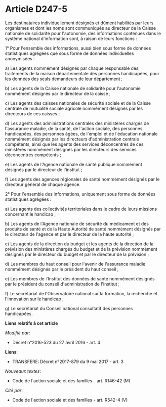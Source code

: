 # Article D247-5

Les destinataires individuellement désignés et dûment habilités par leurs organismes et dont les noms sont communiqués au
directeur de la Caisse nationale de solidarité pour l'autonomie, des informations contenues dans le système national
d'information sont, à raison de leurs fonctions : 

1° Pour l'ensemble des informations, aussi bien sous forme de données statistiques agrégées que sous forme de données
individuelles anonymisées : 

a) Les agents nommément désignés par chaque responsable des traitements de la maison départementale des personnes
handicapées, pour les données des seuls demandeurs de leur département ; 

b) Les agents de la Caisse nationale de solidarité pour l'autonomie nommément désignés par le directeur de la caisse ; 

c) Les agents des caisses nationales de sécurité sociale et de la Caisse centrale de mutualité sociale agricole nommément
désignés par les directeurs de ces caisses ; 

d) Les agents des administrations centrales des ministères chargés de l'assurance maladie, de la santé, de l'action sociale,
des personnes handicapées, des personnes âgées, de l'emploi et de l'éducation nationale nommément désignés par les directeurs
d'administration centrale compétents, ainsi que les agents des services déconcentrés de ces ministères nommément désignés par
les directeurs des services déconcentrés compétents ; 

e) Les agents de l'Agence nationale de santé publique nommément désignés par le directeur de l'institut ; 

f) Les agents des agences régionales de santé nommément désignés par le directeur général de chaque agence. 

2° Pour l'ensemble des informations, uniquement sous forme de données statistiques agrégées : 

a) Les agents des collectivités territoriales dans le cadre de leurs missions concernant le handicap ; 

b) Les agents de l'Agence nationale de sécurité du médicament et des produits de santé et de la Haute Autorité de santé
nommément désignés par le directeur de l'agence et par le directeur de la haute autorité ; 

c) Les agents de la direction du budget et les agents de la direction de la prévision des ministères chargés du budget et de
la prévision nommément désignés par le directeur du budget et par le directeur de la prévision ; 

d) Les membres du haut conseil pour l'avenir de l'assurance maladie nommément désignés par le président du haut conseil ; 

e) Les membres de l'Institut des données de santé nommément désignés par le président du conseil d'administration de
l'institut ; 

f) Le secrétariat de l'Observatoire national sur la formation, la recherche et l'innovation sur le handicap ; 

g) Le secrétariat du Conseil national consultatif des personnes handicapées.

**Liens relatifs à cet article**

_Modifié par_:

  - Décret n°2016-523 du 27 avril 2016 - art. 4

**Liens**:

  - TRANSFERE: Décret n°2017-879 du 9 mai 2017 - art. 3

_Nouveaux textes_:

  - Code de l'action sociale et des familles - art. R146-42 (M)

_Cité par_:

  - Code de l'action sociale et des familles - art. R542-4 (V)
